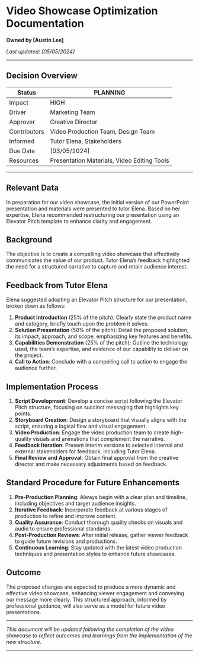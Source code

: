 # Video Showcase Optimization Documentation

**Owned by [Austin Lee]**

_Last updated: [05/05/2024]_

---

## Decision Overview

| Status       | PLANNING                                    |
| ------------ | ------------------------------------------- |
| Impact       | HIGH                                        |
| Driver       | Marketing Team                              |
| Approver     | Creative Director                           |
| Contributors | Video Production Team, Design Team          |
| Informed     | Tutor Elena, Stakeholders                   |
| Due Date     | [03/05/2024]                                |
| Resources    | Presentation Materials, Video Editing Tools |

---

## Relevant Data

In preparation for our video showcase, the initial version of our PowerPoint presentation and materials were presented to tutor Elena. Based on her expertise, Elena recommended restructuring our presentation using an Elevator Pitch template to enhance clarity and engagement.

## Background

The objective is to create a compelling video showcase that effectively communicates the value of our product. Tutor Elena’s feedback highlighted the need for a structured narrative to capture and retain audience interest.

## Feedback from Tutor Elena

Elena suggested adopting an Elevator Pitch structure for our presentation, broken down as follows:

1. **Product Introduction** (25% of the pitch): Clearly state the product name and category, briefly touch upon the problem it solves.
2. **Solution Presentation** (50% of the pitch): Detail the proposed solution, its impact, approach, and scope, emphasizing key features and benefits.
3. **Capabilities Demonstration** (25% of the pitch): Outline the technology used, the team’s expertise, and evidence of our capability to deliver on the project.
4. **Call to Action**: Conclude with a compelling call to action to engage the audience further.

## Implementation Process

1. **Script Development**: Develop a concise script following the Elevator Pitch structure, focusing on succinct messaging that highlights key points.
2. **Storyboard Creation**: Design a storyboard that visually aligns with the script, ensuring a logical flow and visual engagement.
3. **Video Production**: Engage the video production team to create high-quality visuals and animations that complement the narrative.
4. **Feedback Iteration**: Present interim versions to selected internal and external stakeholders for feedback, including Tutor Elena.
5. **Final Review and Approval**: Obtain final approval from the creative director and make necessary adjustments based on feedback.

## Standard Procedure for Future Enhancements

1. **Pre-Production Planning**: Always begin with a clear plan and timeline, including objectives and target audience insights.
2. **Iterative Feedback**: Incorporate feedback at various stages of production to refine and improve content.
3. **Quality Assurance**: Conduct thorough quality checks on visuals and audio to ensure professional standards.
4. **Post-Production Reviews**: After initial release, gather viewer feedback to guide future revisions and productions.
5. **Continuous Learning**: Stay updated with the latest video production techniques and presentation styles to enhance future showcases.

## Outcome

The proposed changes are expected to produce a more dynamic and effective video showcase, enhancing viewer engagement and conveying our message more clearly. This structured approach, informed by professional guidance, will also serve as a model for future video presentations.

---

*This document will be updated following the completion of the video showcase to reflect outcomes and learnings from the implementation of the new structure.*

---